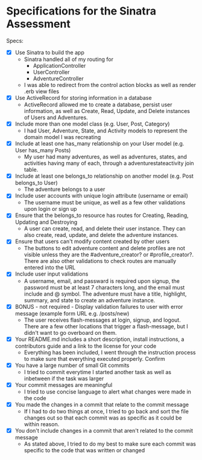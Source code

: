 # Specifications for the Sinatra Assessment

Specs:
- [x] Use Sinatra to build the app
  - Sinatra handled all of my routing for
    - ApplicationController
    - UserController
    - AdventureController
  - I was able to redirect from the control action blocks as well as render .erb  view files 
- [x] Use ActiveRecord for storing information in a database
  - ActiveRecord allowed me to create a database, persist user information, as well as Create, Read, Update, and Delete instances of Users and Adventures. 
- [x] Include more than one model class (e.g. User, Post, Category)
  - I had User, Adventure, State, and Activity models to represent the domain model I was recreating
- [x] Include at least one has_many relationship on your User model (e.g. User has_many Posts)
  - My user had many adventures, as well as adventures, states, and activities having many of each, through a adventurestateactivity join table.
- [x] Include at least one belongs_to relationship on another model (e.g. Post belongs_to User)
  - The adventure belongs to a user
- [x] Include user accounts with unique login attribute (username or email)
  - The username must be unique, as well as a few other validations upon login or sign up
- [x] Ensure that the belongs_to resource has routes for Creating, Reading, Updating and Destroying
  - A user can create, read, and delete their user instance. They can also create, read, update, and delete the adventure instances.
- [x] Ensure that users can't modify content created by other users
  - The buttons to edit adventure content and delete profiles are not visible unless they are the #adventure_creator? or #profile_creator?. There are also other validations to check routes are manually entered into the URL
- [x] Include user input validations
  - A username, email, and passward is required upon signup, the password must be at least 7 characters long, and the email must include and @ symbol. The adventure must have a title, highlight, summary, and state to create an adventure instance.
- [x] BONUS - not required - Display validation failures to user with error message (example form URL e.g. /posts/new)
  - The user receives flash-messages at login, signup, and logout. There are a few other locations that trigger a flash-message, but I didn't want to go overboard on them.
- [x] Your README.md includes a short description, install instructions, a contributors guide and a link to the license for your code
  - Everything has been included, I went through the instruction process to make sure that everything executed properly.
Confirm
- [x] You have a large number of small Git commits
  - I tried to commit everytime I started another task as well as inbetween if the task was larger
- [x] Your commit messages are meaningful
  - I tried to use concise language to alert what changes were made in the code
- [x] You made the changes in a commit that relate to the commit message
  - If I had to do two things at once, I tried to go back and sort the file changes out so that each commit was as specific as it could be within reason.
- [x] You don't include changes in a commit that aren't related to the commit message
  - As stated above, I tried to do my best to make sure each commit was specific to the code that was written or changed
